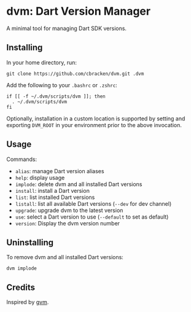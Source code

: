 dvm: Dart Version Manager
=========================

A minimal tool for managing Dart SDK versions.

## Installing

In your home directory, run:
```
git clone https://github.com/cbracken/dvm.git .dvm
```

Add the following to your `.bashrc` or `.zshrc`:
```
if [[ -f ~/.dvm/scripts/dvm ]]; then
  . ~/.dvm/scripts/dvm
fi
```

Optionally, installation in a custom location is supported by setting and
exporting `DVM_ROOT` in your environment prior to the above invocation.

## Usage

Commands:

   * `alias`: manage Dart version aliases
   * `help`: display usage
   * `implode`: delete dvm and all installed Dart versions
   * `install`: install a Dart version
   * `list`: list installed Dart versions
   * `listall`: list all available Dart versions (`--dev` for dev channel)
   * `upgrade`: upgrade dvm to the latest version
   * `use`: select a Dart version to use (`--default` to set as default)
   * `version`: Display the dvm version number

## Uninstalling

To remove dvm and all installed Dart versions:

```
dvm implode
```

## Credits

Inspired by [gvm](https://github.com/moovweb/gvm).

